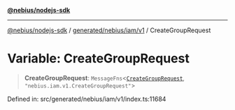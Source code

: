 [**@nebius/nodejs-sdk**](../../../../../README.md)

***

[@nebius/nodejs-sdk](../../../../../README.md) / [generated/nebius/iam/v1](../README.md) / CreateGroupRequest

# Variable: CreateGroupRequest

> **CreateGroupRequest**: `MessageFns`\<[`CreateGroupRequest`](../interfaces/CreateGroupRequest.md), `"nebius.iam.v1.CreateGroupRequest"`\>

Defined in: src/generated/nebius/iam/v1/index.ts:11684
